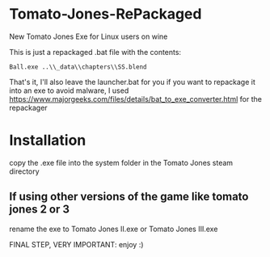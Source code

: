 # Tomato-Jones-RePackaged
New Tomato Jones Exe for Linux users on wine

This is just a repackaged .bat file with the contents:

    Ball.exe ..\\_data\\chapters\\SS.blend

That's it, I'll also leave the launcher.bat for you if you want to repackage it into an exe to avoid malware, I used https://www.majorgeeks.com/files/details/bat_to_exe_converter.html for the repackager

# Installation
copy the .exe file into the system folder in the Tomato Jones steam directory

<h2>If using other versions of the game like tomato jones 2 or 3</h2>
rename the exe to Tomato Jones II.exe or Tomato Jones III.exe

<br>

FINAL STEP, VERY IMPORTANT: enjoy :)
